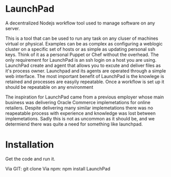 LaunchPad
=========

A decentralized Nodejs workflow tool used to manage software on any server.

This is a tool that can be used to run any task on any cluser of machines virtual or physical.  Examples can be as complex as configuring a weblogic cluster on a specific set of hosts or as simple as updating personal ssh keys. Think of it as a personal Puppet or Chef without the overhead.  The only requirement for LaunchPad is an ssh login on a host you are using.  LaunchPad create and agent that allows you to excute and deliver files as it's process owner.  Launchpad and its agents are operated through a simple web interface.  The most important benefit of LaunchPad is the knowlege is retained and processes are easyily repeatable.  Once a workflow is set up it should be repeatable on any environment

The inspiration for LaunchPad came from a previous employer whose main business was delivering Oracle Commerce implemetations for online retailers.  Despite delivering many similar implemetations there was no reapeatable process with experience and knowledge was lost between implemetations.  Sadly this is not as uncommon as it should be, and we determiend there was quite a need for something like launchpad.

Installation
============

Get the code and run it.

Via GIT: git clone 
Via npm: npm install LaunchPad
